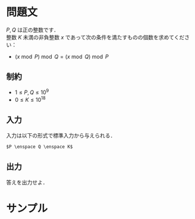 問題文
=====
$P, Q$ は正の整数です．  
整数 $K$ 未満の非負整数 $x$ であって次の条件を満たすものの個数を求めてください：
-  $(x \bmod P) \bmod Q = (x \bmod Q) \bmod P$

制約
-----
- $1 \leq P, Q \leq 10^9$
- $0 \leq K \leq 10^{18}$

入力
-----
入力は以下の形式で標準入力から与えられる．
```md
$P \enspace Q \enspace K$  
```

出力
-----
答えを出力せよ．  

サンプル
=====
```入力例1

```
```出力例1

```
